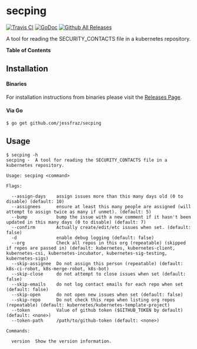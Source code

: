 # secping

[![Travis CI](https://img.shields.io/travis/jessfraz/secping.svg?style=for-the-badge)](https://travis-ci.org/jessfraz/secping)
[![GoDoc](https://img.shields.io/badge/godoc-reference-5272B4.svg?style=for-the-badge)](https://godoc.org/github.com/jessfraz/secping)
[![Github All Releases](https://img.shields.io/github/downloads/jessfraz/secping/total.svg?style=for-the-badge)](https://github.com/jessfraz/secping/releases)

A tool for reading the SECURITY_CONTACTS file in a kubernetes repository.

**Table of Contents**

<!-- toc -->

<!-- tocstop -->

## Installation

#### Binaries

For installation instructions from binaries please visit the [Releases Page](https://github.com/jessfraz/secping/releases).

#### Via Go

```console
$ go get github.com/jessfraz/secping
```

## Usage

```console
$ secping -h
secping -  A tool for reading the SECURITY_CONTACTS file in a kubernetes repository.

Usage: secping <command>

Flags:

  --assign-days    assign issues more than this many days old (0 to disable) (default: 10)
  --assignees      ensure at least this many people are assigned (will attempt to assign twice as many if unmet). (default: 5)
  --bump           bump the issue with a new comment if it hasn't been updated in this many days (0 to disable) (default: 7)
  --confirm        Actually create/edit/etc issues when set. (default: false)
  -d               enable debug logging (default: false)
  --org            Check all repos in this org (repeatable) (skipped if repos are passed in) (default: kubernetes, kubernetes-client, kubernetes-csi, kubernetes-incubator, kubernetes-sig-testing, kubernetes-sigs)
  --skip-assignee  Do not assign this person (repeatable) (default: k8s-ci-robot, k8s-merge-robot, k8s-bot)
  --skip-close     do not attempt to close issues when set (default: false)
  --skip-emails    do not log contact emails for each repo when set (default: false)
  --skip-open      do not open new issues when set (default: false)
  --skip-repo      Do not check this repo when listing org repos (repeatable) (default: kubernetes/kubernetes-template-project)
  --token          Value of github token ($GITHUB_TOKEN by default) (default: <none>)
  --token-path     /path/to/github-token (default: <none>)

Commands:

  version  Show the version information.
```
